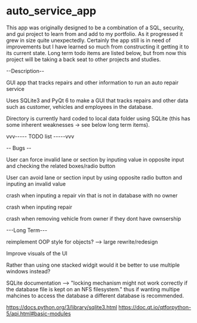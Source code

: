 # auto_service_app

This app was originally designed to be a combination of a SQL, security, and gui project to learn from and add to my portfolio. As it progressed it grew in size quite unexpectedly. Certainly the app still is in need of improvements but I have learned so much from constructing it getting it to its current state. Long term todo items are listed below, but from now this project will be taking a back seat to other projects and studies.

--Description--

GUI app that tracks repairs and other information to run an auto repair service

Uses SQLite3 and PyQt 6 to make a GUI that tracks repairs and other data such as customer, vehicles and employees in the database.

Directory is currently hard coded to local data folder using SQLite (this has some inherent weaknesses -> see below long term items).




vvv----- TODO list -----vvv

-- Bugs -- 

User can force invalid lane or section by inputing value in opposite input and checking the related boxes/radio button

User can avoid lane or section input by using opposite radio button and inputing an invalid value

crash when inputing a repair vin that is not in database with no owner

crash when inputing repair

crash when removing vehicle from owner if they dont have ownsership

---Long Term---

reimplement OOP style for objects? --> large rewrite/redesign

Improve visuals of the UI

Rather than using one stacked widgit would it be better to use multiple windows instead?

SQLite documentation --> "locking mechanism might not work correctly if the database file is kept on an NFS filesystem." thus if wanting multipe mahcines to access the database a different database is recommended.



https://docs.python.org/3/library/sqlite3.html
https://doc.qt.io/qtforpython-5/api.html#basic-modules